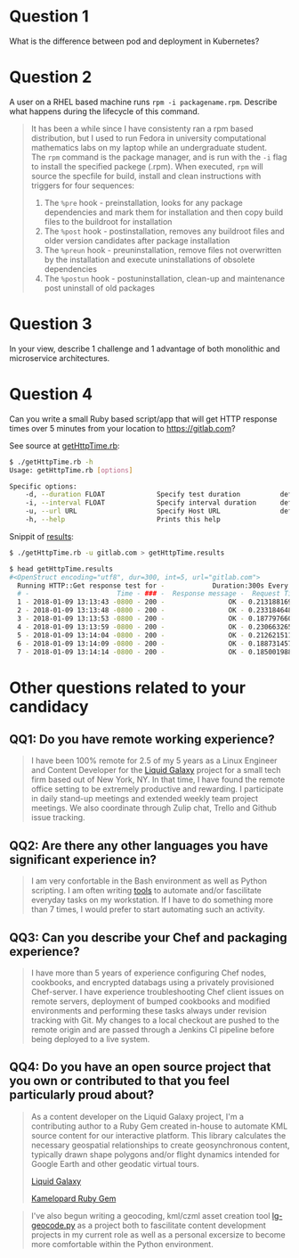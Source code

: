 # Question 1
What is the difference between pod and deployment in Kubernetes?

# Question 2
A user on a RHEL based machine runs `rpm -i packagename.rpm`. Describe what happens during the lifecycle of this command.

> It has been a while since I have consistenty ran a rpm based distribution, but I used to run Fedora in university computational mathematics labs on my laptop while an undergraduate student.  
> The `rpm` command is the package manager, and is run with the `-i` flag to install the specified packege (.rpm).  When executed, `rpm` will source the specfile for build, install and clean instructions with triggers for four sequences:
>
> 1. The `%pre` hook - preinstallation, looks for any package dependencies and mark them for installation and then copy build files to the buildroot for installation
> 2. The `%post` hook - postinstallation, removes any buildroot files and older version candidates after package installation
> 3. The `%preun`  hook - preuninstallation, remove files not overwritten by the installation and execute uninstallations of obsolete dependencies
> 4. The `%postun` hook - postuninstallation, clean-up and maintenance  post uninstall of old packages

# Question 3
In your view, describe 1 challenge and 1 advantage of both monolithic and microservice architectures. 

# Question 4
Can you write a small Ruby based script/app that will get HTTP response times over 5 minutes from your location to https://gitlab.com?

See source at [getHttpTime.rb](getHttpTime.rb):

```bash
$ ./getHttpTime.rb -h
Usage: getHttpTime.rb [options]

Specific options:
    -d, --duration FLOAT             Specify test duration          default: 300s
    -i, --interval FLOAT             Specify interval duration      default: 5s
    -u, --url URL                    Specify Host URL               default: https://github.com
    -h, --help                       Prints this help
```

Snippit of [results](getHttpTime.results):

```bash
$ ./getHttpTime.rb -u gitlab.com > getHttpTime.results
```

```bash
$ head getHttpTime.results 
#<OpenStruct encoding="utf8", dur=300, int=5, url="gitlab.com">
  Running HTTP::Get response test for -            Duration:300s Every:5s
  # -                      Time - ### -  Response message -  Request Time
  1 - 2018-01-09 13:13:43 -0800 - 200 -                OK - 0.21318816900
  2 - 2018-01-09 13:13:48 -0800 - 200 -                OK - 0.23318464800
  3 - 2018-01-09 13:13:53 -0800 - 200 -                OK - 0.18779766000
  4 - 2018-01-09 13:13:59 -0800 - 200 -                OK - 0.23066326500
  5 - 2018-01-09 13:14:04 -0800 - 200 -                OK - 0.21262151100
  6 - 2018-01-09 13:14:09 -0800 - 200 -                OK - 0.18873145700
  7 - 2018-01-09 13:14:14 -0800 - 200 -                OK - 0.18500198800
```



# Other questions related to your candidacy

## QQ1: Do you have remote working experience?

> I have been 100% remote for 2.5 of my 5 years as a Linux Engineer and Content Developer for the [Liquid Galaxy](https://liquidgalaxy.endpoint.com)  project for a small tech firm based out of New York, NY.  In that time, I have found the remote office setting to be extremely productive and rewarding.  I participate in daily stand-up meetings and extended weekly team project meetings.  We also coordinate through Zulip chat, Trello and Github issue tracking.

## QQ2: Are there any other languages you have significant experience in?

> I am very confortable in the Bash environment as well as Python scripting.  I am often writing [tools](https://github.com/b-berry/b-berry-bin) to automate and/or fascilitate everyday tasks on my workstation.  If I have to do something more than 7 times, I would prefer to start automating such an activity.

## QQ3: Can you describe your Chef and packaging experience?

> I have more than 5 years of experience configuring Chef nodes, cookbooks, and encrypted databags using a privately provisioned Chef-server.  I have experience troubleshooting Chef client issues on remote servers, deployment of bumped cookbooks and modified environments and performing these tasks always under revision tracking with Git.  My changes to a local checkout are pushed to the remote origin and are passed through a Jenkins CI pipeline before being deployed to a live system.

## QQ4: Do you have an open source project that you own or contributed to that you feel particularly proud about?

> As a content developer on the Liquid Galaxy project, I'm a contributing author to a Ruby Gem created in-house to automate KML source content for our interactive platform.  This library calculates the necessary geospatial relationships to create geosynchronous content, typically drawn shape polygons and/or flight dynamics intended for Google Earth and other geodatic virtual tours. 
>
> [Liquid Galaxy](https://liquidgalaxy.endpoint.com "Liquid Galaxy by End Point Homepage")
>
> [Kamelopard Ruby Gem](https://rubygems.org/gems/kamelopard/versions/0.0.16 "Ruby Gems Kamelopard Page")

> I've also begun writing a geocoding, kml/czml asset creation tool [lg-geocode.py](https://github.com/b-berry/b-berry-bin/blob/master/lg-geocode.py) as a project both to fascilitate content development projects in my current role as well as a personal excersize to become more comfortable within the Python environment.
